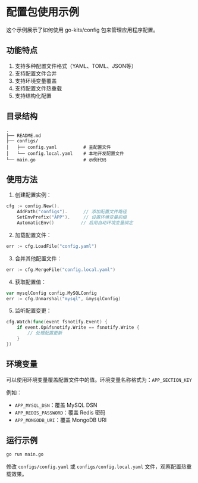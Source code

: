 # 配置包使用示例

这个示例展示了如何使用 go-kits/config 包来管理应用程序配置。

## 功能特点

1. 支持多种配置文件格式（YAML、TOML、JSON等）
2. 支持配置文件合并
3. 支持环境变量覆盖
4. 支持配置文件热重载
5. 支持结构化配置

## 目录结构

```
.
├── README.md
├── configs/
│   ├── config.yaml          # 主配置文件
│   └── config.local.yaml    # 本地开发配置文件
└── main.go                  # 示例代码
```

## 使用方法

1. 创建配置实例：
```go
cfg := config.New().
    AddPath("configs").      // 添加配置文件路径
    SetEnvPrefix("APP").     // 设置环境变量前缀
    AutomaticEnv()          // 启用自动环境变量绑定
```

2. 加载配置文件：
```go
err := cfg.LoadFile("config.yaml")
```

3. 合并其他配置文件：
```go
err := cfg.MergeFile("config.local.yaml")
```

4. 获取配置值：
```go
var mysqlConfig config.MySQLConfig
err := cfg.Unmarshal("mysql", &mysqlConfig)
```

5. 监听配置变更：
```go
cfg.Watch(func(event fsnotify.Event) {
    if event.Op&fsnotify.Write == fsnotify.Write {
        // 处理配置更新
    }
})
```

## 环境变量

可以使用环境变量覆盖配置文件中的值。环境变量名称格式为：`APP_SECTION_KEY`

例如：
- `APP_MYSQL_DSN`：覆盖 MySQL DSN
- `APP_REDIS_PASSWORD`：覆盖 Redis 密码
- `APP_MONGODB_URI`：覆盖 MongoDB URI

## 运行示例

```bash
go run main.go
```

修改 `configs/config.yaml` 或 `configs/config.local.yaml` 文件，观察配置热重载效果。
